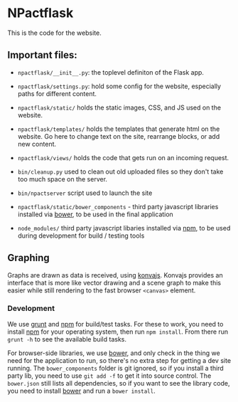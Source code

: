 # NPactflask

This is the code for the website.

## Important files:

* `npactflask/__init__.py`: the toplevel definiton of the Flask app.
* `npactflask/settings.py`: hold some config for the website,
  especially paths for different content.

* `npactflask/static/` holds the static images, CSS, and JS used on
  the website.

* `npactflask/templates/` holds the templates that generate html on
  the website. Go here to change text on the site, rearrange blocks,
  or add new content.

* `npactflask/views/` holds the code that gets run on an
  incoming request.

* `bin/cleanup.py` used to clean out old uploaded files so they
  don't take too much space on the server.

* `bin/npactserver` script used to launch the site

* `npactflask/static/bower_components` - third party javascript
  libraries installed via [bower][], to be used in the final
  application

* `node_modules/` third party javascript libaries installed via
  [npm][], to be used during development for build / testing tools

[bower]: http://bower.io/
[npm]: https://www.npmjs.org/

## Graphing

Graphs are drawn as data is received, using
[konvajs](http://konvajs.github.io/). Konvajs provides an interface
that is more like vector drawing and a scene graph to make this easier
while still rendering to the fast browser `<canvas>` element.



### Development

We use [grunt][] and [npm][] for build/test tasks. For these to work,
you need to install [npm][] for your operating system, then run `npm
install`. From there run `grunt -h` to see the available build tasks.

For browser-side libraries, we use [bower][], and only check in the
thing we need for the application to run, so there's no extra step for
getting a dev site running. The `bower_components` folder is git
ignored, so if you install a third party lib, you need to use `git add
-f` to get it into source control. The `bower.json` still lists all
dependencies, so if you want to see the library code, you need to
install [bower][] and run a `bower install`.

[grunt]: http://gruntjs.com/
